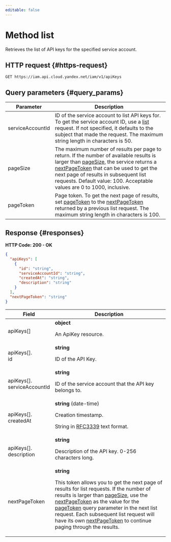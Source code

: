 ```yaml
---
editable: false
---
```


# Method list
Retrieves the list of API keys for the specified service account.
 

 
## HTTP request {#https-request}
```
GET https://iam.api.cloud.yandex.net/iam/v1/apiKeys
```
 
## Query parameters {#query_params}
 
Parameter | Description
--- | ---
serviceAccountId | ID of the service account to list API keys for. To get the service account ID, use a [list](/docs/iam/api-ref/ServiceAccount/list) request. If not specified, it defaults to the subject that made the request.  The maximum string length in characters is 50.
pageSize | The maximum number of results per page to return. If the number of available results is larger than [pageSize](/docs/iam/api-ref/ApiKey/list#query_params), the service returns a [nextPageToken](/docs/iam/api-ref/ApiKey/list#responses) that can be used to get the next page of results in subsequent list requests. Default value: 100.  Acceptable values are 0 to 1000, inclusive.
pageToken | Page token. To get the next page of results, set [pageToken](/docs/iam/api-ref/ApiKey/list#query_params) to the [nextPageToken](/docs/iam/api-ref/ApiKey/list#responses) returned by a previous list request.  The maximum string length in characters is 100.
 
## Response {#responses}
**HTTP Code: 200 - OK**

```json 
{
  "apiKeys": [
    {
      "id": "string",
      "serviceAccountId": "string",
      "createdAt": "string",
      "description": "string"
    }
  ],
  "nextPageToken": "string"
}
```

 
Field | Description
--- | ---
apiKeys[] | **object**<br><p>An ApiKey resource.</p> 
apiKeys[].<br>id | **string**<br><p>ID of the API Key.</p> 
apiKeys[].<br>serviceAccountId | **string**<br><p>ID of the service account that the API key belongs to.</p> 
apiKeys[].<br>createdAt | **string** (date-time)<br><p>Creation timestamp.</p> <p>String in <a href="https://www.ietf.org/rfc/rfc3339.txt">RFC3339</a> text format.</p> 
apiKeys[].<br>description | **string**<br><p>Description of the API key. 0-256 characters long.</p> 
nextPageToken | **string**<br><p>This token allows you to get the next page of results for list requests. If the number of results is larger than <a href="/docs/iam/api-ref/ApiKey/list#query_params">pageSize</a>, use the <a href="/docs/iam/api-ref/ApiKey/list#responses">nextPageToken</a> as the value for the <a href="/docs/iam/api-ref/ApiKey/list#query_params">pageToken</a> query parameter in the next list request. Each subsequent list request will have its own <a href="/docs/iam/api-ref/ApiKey/list#responses">nextPageToken</a> to continue paging through the results.</p> 